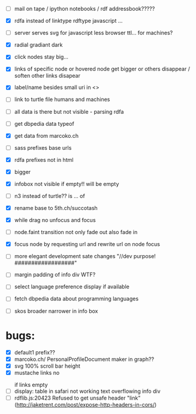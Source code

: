 
- [ ] mail on tape / ipython notebooks / rdf addressbook?????
- [x] rdfa instead of linktype rdftype javascript ...  
- [ ] server serves svg for javascript less browser ttl... for machines?
- [x] radial gradiant dark
- [x] click nodes stay big...
- [x] links of specific node or hovered node get bigger or others disappear / soften other links disapear
- [x] label/name besides small uri in <>
- [ ] link to turtle file humans and machines
- [ ] all data is there but not visible - parsing rdfa
- [ ] get dbpedia data typeof
- [x] get data from marcoko.ch
- [ ] sass prefixes base urls
- [x] rdfa prefixes not in html
- [x] bigger
- [x] infobox not visible if empty!! will be empty
- [ ] n3 instead of turtle?? is ... of
- [x] rename base to 5th.ch/succotash
- [x] while drag no unfocus and focus
- [ ] node.faint transition not only fade out also fade in
- [x] focus node by requesting url and rewrite url on node focus
- [ ] more elegant development sate changes "//dev purpose! ##################"
- [ ] margin padding of info div WTF?
- [ ] select language preference display if available
- [ ] fetch dbpedia data about programming languages
- [ ] skos broader narrower in info box



# bugs:
- [x] default1 prefix??
- [x] marcoko.ch/ PersonalProfileDocument maker in graph??
- [x] svg 100% scroll bar height
- [x] mustache links no <p></p> if links empty
- [ ] display: table in safari not working text overflowing info div
- [ ] rdflib.js:20423 Refused to get unsafe header "link" (http://jaketrent.com/post/expose-http-headers-in-cors/)
